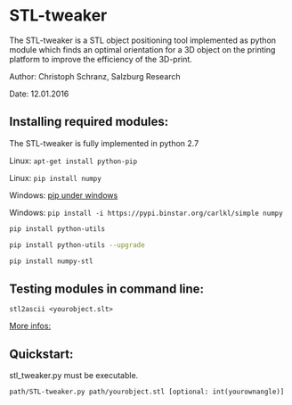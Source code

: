 # STL-tweaker
The STL-tweaker is a STL object positioning tool implemented as python module which finds an optimal orientation for a 3D object on the printing platform to improve the efficiency of the 3D-print. 


Author: Christoph Schranz, Salzburg Research 

Date: 	12.01.2016 


## Installing required modules:

The STL-tweaker is fully implemented in python 2.7 

Linux: 	`apt-get install python-pip`

Linux:	 `pip install numpy` 

Windows: [pip under windows](https://pip.pypa.io/en/latest/installing/)

Windows: `pip install -i https://pypi.binstar.org/carlkl/simple numpy` 


```bash
pip install python-utils 

pip install python-utils --upgrade 

pip install numpy-stl 
```


## Testing modules in command line:  

`stl2ascii <yourobject.slt> ` 

[More infos:](https://github.com/WoLpH/numpy-stl)  


## Quickstart:  

stl_tweaker.py must be executable.  

`path/STL-tweaker.py path/yourobject.stl [optional: int(yourownangle)]`

